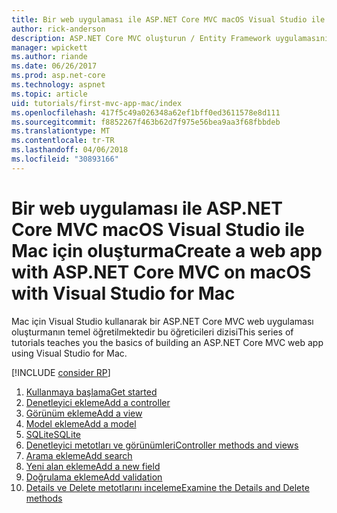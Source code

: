 ```yaml
---
title: Bir web uygulaması ile ASP.NET Core MVC macOS Visual Studio ile Mac için oluşturma
author: rick-anderson
description: ASP.NET Core MVC oluşturun / Entity Framework uygulamasını Mac için Visual Studio ile
manager: wpickett
ms.author: riande
ms.date: 06/26/2017
ms.prod: asp.net-core
ms.technology: aspnet
ms.topic: article
uid: tutorials/first-mvc-app-mac/index
ms.openlocfilehash: 417f5c49a026348a62ef1bff0ed3611578e8d111
ms.sourcegitcommit: f8852267f463b62d7f975e56bea9aa3f68fbbdeb
ms.translationtype: MT
ms.contentlocale: tr-TR
ms.lasthandoff: 04/06/2018
ms.locfileid: "30893166"
---
```

# <a name="create-a-web-app-with-aspnet-core-mvc-on-macos-with-visual-studio-for-mac"></a><span data-ttu-id="da04b-103">Bir web uygulaması ile ASP.NET Core MVC macOS Visual Studio ile Mac için oluşturma</span><span class="sxs-lookup"><span data-stu-id="da04b-103">Create a web app with ASP.NET Core MVC on macOS with Visual Studio for Mac</span></span>

<span data-ttu-id="da04b-104">Mac için Visual Studio kullanarak bir ASP.NET Core MVC web uygulaması oluşturmanın temel öğretilmektedir bu öğreticileri dizisi</span><span class="sxs-lookup"><span data-stu-id="da04b-104">This series of tutorials teaches you the basics of building an ASP.NET Core MVC web app using Visual Studio for Mac.</span></span> 

[!INCLUDE [consider RP](../../includes/razor.md)]

1. [<span data-ttu-id="da04b-105">Kullanmaya başlama</span><span class="sxs-lookup"><span data-stu-id="da04b-105">Get started</span></span>](xref:tutorials/first-mvc-app-mac/start-mvc)
1. [<span data-ttu-id="da04b-106">Denetleyici ekleme</span><span class="sxs-lookup"><span data-stu-id="da04b-106">Add a controller</span></span>](xref:tutorials/first-mvc-app-mac/adding-controller)
1. [<span data-ttu-id="da04b-107">Görünüm ekleme</span><span class="sxs-lookup"><span data-stu-id="da04b-107">Add a view</span></span>](xref:tutorials/first-mvc-app-mac/adding-view)
1. [<span data-ttu-id="da04b-108">Model ekleme</span><span class="sxs-lookup"><span data-stu-id="da04b-108">Add a model</span></span>](xref:tutorials/first-mvc-app-mac/adding-model)
1. [<span data-ttu-id="da04b-109">SQLite</span><span class="sxs-lookup"><span data-stu-id="da04b-109">SQLite</span></span>](xref:tutorials/first-mvc-app-mac/working-with-sql)
1. [<span data-ttu-id="da04b-110">Denetleyici metotları ve görünümleri</span><span class="sxs-lookup"><span data-stu-id="da04b-110">Controller methods and views</span></span>](xref:tutorials/first-mvc-app-mac/controller-methods-views)
1. [<span data-ttu-id="da04b-111">Arama ekleme</span><span class="sxs-lookup"><span data-stu-id="da04b-111">Add search</span></span>](xref:tutorials/first-mvc-app-mac/search)
1. [<span data-ttu-id="da04b-112">Yeni alan ekleme</span><span class="sxs-lookup"><span data-stu-id="da04b-112">Add a new field</span></span>](xref:tutorials/first-mvc-app-mac/new-field)
1. [<span data-ttu-id="da04b-113">Doğrulama ekleme</span><span class="sxs-lookup"><span data-stu-id="da04b-113">Add validation</span></span>](xref:tutorials/first-mvc-app-mac/validation)
1. [<span data-ttu-id="da04b-114">Details ve Delete metotlarını inceleme</span><span class="sxs-lookup"><span data-stu-id="da04b-114">Examine the Details and Delete methods</span></span>](xref:tutorials/first-mvc-app/details)
